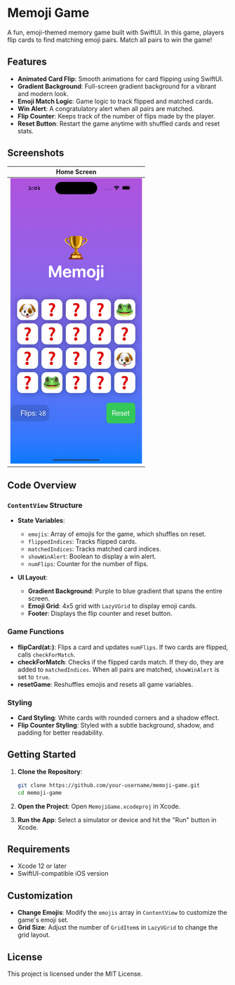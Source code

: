 # Memoji Game

A fun, emoji-themed memory game built with SwiftUI. In this game, players flip cards to find matching emoji pairs. Match all pairs to win the game!

## Features

- **Animated Card Flip**: Smooth animations for card flipping using SwiftUI.
- **Gradient Background**: Full-screen gradient background for a vibrant and modern look.
- **Emoji Match Logic**: Game logic to track flipped and matched cards.
- **Win Alert**: A congratulatory alert when all pairs are matched.
- **Flip Counter**: Keeps track of the number of flips made by the player.
- **Reset Button**: Restart the game anytime with shuffled cards and reset stats.

## Screenshots

| Home Screen | 
|-------------|
|<img src="screenshot/ss.png" alt="Game Screenshot" width="300"/>|


## Code Overview

### `ContentView` Structure

- **State Variables**:
  - `emojis`: Array of emojis for the game, which shuffles on reset.
  - `flippedIndices`: Tracks flipped cards.
  - `matchedIndices`: Tracks matched card indices.
  - `showWinAlert`: Boolean to display a win alert.
  - `numFlips`: Counter for the number of flips.

- **UI Layout**:
  - **Gradient Background**: Purple to blue gradient that spans the entire screen.
  - **Emoji Grid**: 4x5 grid with `LazyVGrid` to display emoji cards.
  - **Footer**: Displays the flip counter and reset button.

### Game Functions

- **flipCard(at:)**: Flips a card and updates `numFlips`. If two cards are flipped, calls `checkForMatch`.
- **checkForMatch**: Checks if the flipped cards match. If they do, they are added to `matchedIndices`. When all pairs are matched, `showWinAlert` is set to `true`.
- **resetGame**: Reshuffles emojis and resets all game variables.

### Styling

- **Card Styling**: White cards with rounded corners and a shadow effect.
- **Flip Counter Styling**: Styled with a subtle background, shadow, and padding for better readability.

## Getting Started

1. **Clone the Repository**:
   ```bash
   git clone https://github.com/your-username/memoji-game.git
   cd memoji-game
   ```

2. **Open the Project**:
   Open `MemojiGame.xcodeproj` in Xcode.

3. **Run the App**:
   Select a simulator or device and hit the "Run" button in Xcode.

## Requirements

- Xcode 12 or later
- SwiftUI-compatible iOS version

## Customization

- **Change Emojis**: Modify the `emojis` array in `ContentView` to customize the game's emoji set.
- **Grid Size**: Adjust the number of `GridItem`s in `LazyVGrid` to change the grid layout.

## License

This project is licensed under the MIT License.
```
